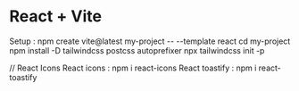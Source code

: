 # React + Vite
Setup :
npm create vite@latest my-project -- --template react
cd my-project
npm install -D tailwindcss postcss autoprefixer
npx tailwindcss init -p

// React Icons 
 React icons : npm i react-icons 
 React toastify : npm i react-toastify



